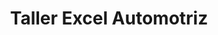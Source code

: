 ---
title: "Taller Excel Automotriz"
url: /san-salvador/taller-excel-automotriz/
shop: Autowerkstatt
---